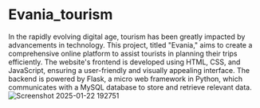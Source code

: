 # Evania_tourism
In the rapidly evolving digital age, tourism has been greatly impacted by advancements in technology. This project, titled "Evania," aims to create a comprehensive online platform to assist tourists in planning their trips efficiently. The website's frontend is developed using HTML, CSS, and JavaScript, ensuring a user-friendly and visually appealing interface. The backend is powered by Flask, a micro web framework in Python, which communicates with a MySQL database to store and retrieve relevant data.
![Screenshot 2025-01-22 192751](https://github.com/user-attachments/assets/d3c2a481-2b1c-4f8f-a46d-082ead680f52)
